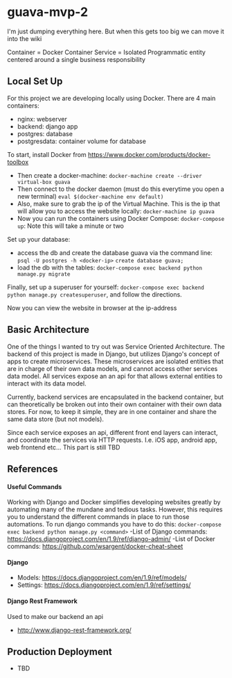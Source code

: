 # guava-mvp-2

I'm just dumping everything here. But when this gets too big we can move it into the wiki

Container = Docker Container
Service = Isolated Programmatic entity centered around a single business responsibility

## Local Set Up
For this project we are developing locally using Docker. There are 4 main containers: 
- nginx: webserver
- backend: django app
- postgres: database
- postgresdata: container volume for database

To start, install Docker from https://www.docker.com/products/docker-toolbox
- Then create a docker-machine: 
  `docker-machine create --driver virtual-box guava`
- Then connect to the docker daemon (must do this everytime you open a new terminal)
  `eval $(docker-machine env default)`
- Also, make sure to grab the ip of the Virtual Machine. This is the ip that will allow you to access the website locally:
  `docker-machine ip guava`
- Now you can run the containers using Docker Compose:
  `docker-compose up`: Note this will take a minute or two

Set up your database:
- access the db and create the database guava via the command line: `psql -U postgres -h <docker-ip>` `create database guava;`
- load the db with the tables: `docker-compose exec backend python manage.py migrate`

Finally, set up a superuser for yourself: `docker-compose exec backend python manage.py createsuperuser`, and follow the directions. 

Now you can view the website in browser at the ip-address

## Basic Architecture
One of the things I wanted to try out was Service Oriented Architecture. The backend of this project is made in Django, but utilizes Django's concept of apps to create microservices. These microservices are isolated entities that are in charge of their own data models, and cannot access other services data model. All services expose an an api for that allows external entities to interact with its data model. 

Currently, backend services are encapsulated in the backend container, but can theoretically be broken out into their own container with their own data stores. For now, to keep it simple, they are in one container and share the same data store (but not models). 

Since each service exposes an api, different front end layers can interact, and coordinate the services via HTTP requests. I.e. iOS app, android app, web frontend etc... This part is still TBD

## References
#### Useful Commands
Working with Django and Docker simplifies developing websites greatly by automating many of the mundane and tedious tasks. However, this requires you to understand the different commands in place to run those automations. 
To run django commands you have to do this: `docker-compose exec backend python manage.py <command>` 
-List of Django commands: https://docs.djangoproject.com/en/1.9/ref/django-admin/
-List of Docker commands: https://github.com/wsargent/docker-cheat-sheet
#### Django
- Models: https://docs.djangoproject.com/en/1.9/ref/models/
- Settings: https://docs.djangoproject.com/en/1.9/ref/settings/
#### Django Rest Framework
Used to make our backend an api 
- http://www.django-rest-framework.org/
## Production Deployment
- TBD 
